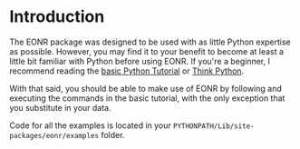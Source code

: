 # Introduction

The EONR package was designed to be used with as little Python expertise as possible. However, you may find it to your benefit to become at least a little bit familiar with Python before using EONR. If you're a beginner, I recommend reading the [basic Python Tutorial](https://docs.python.org/2/tutorial/ " Basic Python tutorial") or [Think Python](http://www.greenteapress.com/thinkpython/ "Think Python").

With that said, you should be able to make use of EONR by following and executing the commands in the basic tutorial, with the only exception that you substitute in your data.

Code for all the examples is located in your `PYTHONPATH/Lib/site-packages/eonr/examples` folder.